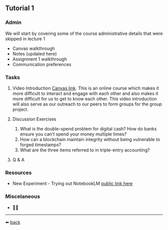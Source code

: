 ## Tutorial 1

### Admin
We will start by covering some of the course administrative details that were skipped in lecture 1
* Canvas walkthrough
* Notes (updated here)
* Assignment 1 walkthrough
* Communication preferences

### Tasks
1. Video Introduction [Canvas link](https://rmit.instructure.com/courses/153071/assignments/1108702).  This is an online course which makes it more difficult to interact and engage with each other and also makes it more difficult for us to get to know each other. This video introduction will also serve as our outreach to our peers to form groups for the group project.

2. Discussion Exercises
   1. What is the double-spend problem for digital cash? How do banks ensure you can't spend your money multiple times?
   2. How can a blockchain maintain integrity without being vulnerable to forged timestamps?
   3. What are the three items referred to in triple-entry accounting?

3. Q & A

### Resources
* New Experiment - Trying out NotebookLM [public link here](https://notebooklm.google.com/notebook/830bd552-ef08-49f2-9672-2dd176985248)

### Miscelaneous
* 🤷‍♂️

---
⬅️ [back](../../)
